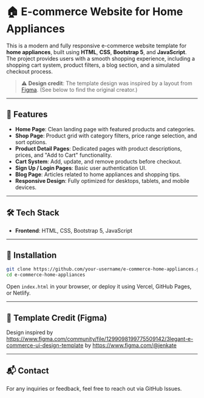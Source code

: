 # 🏠 E-commerce Website for Home Appliances

This is a modern and fully responsive e-commerce website template for **home appliances**, built using **HTML**, **CSS**, **Bootstrap 5**, and **JavaScript**. The project provides users with a smooth shopping experience, including a shopping cart system, product filters, a blog section, and a simulated checkout process.

> ⚠️ **Design credit**: The template design was inspired by a layout from [Figma](https://figma.com). (See below to find the original creator.)

---

## 🌟 Features

- **Home Page**: Clean landing page with featured products and categories.
- **Shop Page**: Product grid with category filters, price range selection, and sort options.
- **Product Detail Pages**: Dedicated pages with product descriptions, prices, and "Add to Cart" functionality.
- **Cart System**: Add, update, and remove products before checkout.
- **Sign Up / Login Pages**: Basic user authentication UI.
- **Blog Page**: Articles related to home appliances and shopping tips.
- **Responsive Design**: Fully optimized for desktops, tablets, and mobile devices.

---

## 🛠 Tech Stack

- **Frontend**: HTML, CSS, Bootstrap 5, JavaScript
---

## 🚀 Installation

```bash
git clone https://github.com/your-username/e-commerce-home-appliances.git
cd e-commerce-home-appliances
```

Open `index.html` in your browser, or deploy it using Vercel, GitHub Pages, or Netlify.

---

## 🎨 Template Credit (Figma)

Design inspired by https://www.figma.com/community/file/1299098199775509142/3legant-e-commerce-ui-design-template by https://www.figma.com/@jenkate

---

## 📬 Contact

For any inquiries or feedback, feel free to reach out via GitHub Issues.
